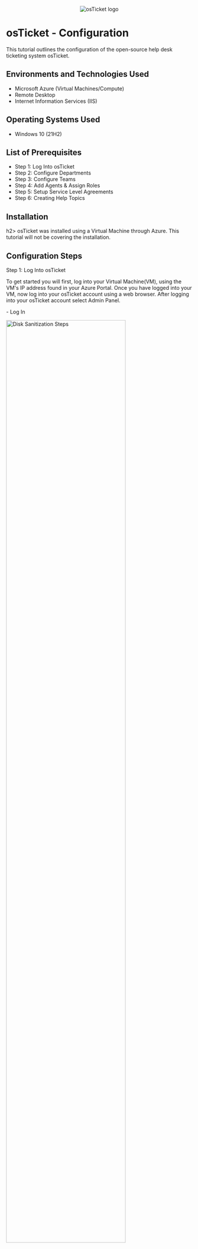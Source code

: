 <p align="center">
<img src="https://i.imgur.com/Clzj7Xs.png" alt="osTicket logo"/>
</p>

<h1>osTicket - Configuration</h1>
This tutorial outlines the configuration of the open-source help desk ticketing system osTicket.<br />


<h2>Environments and Technologies Used</h2>

- Microsoft Azure (Virtual Machines/Compute)
- Remote Desktop
- Internet Information Services (IIS)

<h2>Operating Systems Used </h2>

- Windows 10</b> (21H2)

<h2>List of Prerequisites</h2>

- Step 1: Log Into osTicket
- Step 2: Configure Departments
- Step 3: Configure Teams 
- Step 4: Add Agents & Assign Roles
- Step 5: Setup Service Level Agreements
- Step 6: Creating Help Topics

<h2>Installation</h2>h2>
osTicket was installed using a Virtual Machine through Azure. This tutorial will not be covering the installation.
<p></p>
<h2>Configuration Steps</h2>
Step 1: Log Into osTicket
<p></p>
To get started you will first, log into your Virtual Machine(VM), using the VM's IP address found in your Azure Portal. Once you have logged into your VM, now log into your osTicket account using a web browser. After logging into your osTicket account select Admin Panel.
<p></p>
- Log In
<p></p>
<img src="https://i.imgur.com/pzPw9pO.png" height="80%" width="80%" alt="Disk Sanitization Steps"/>
<p></p>
- Select Admin Panel (Top Right)
<p></p>
<img src="https://i.imgur.com/cdYxMM9.png" height="80%" width="80%" alt="Disk Sanitization Steps"/>
<p></p>
- Select Setting
<p></p>
<img src="https://i.imgur.com/bMFajag.png" height="80%" width="80%" alt="Disk Sanitization Steps"/>
<p></p>

Step 2: Configure Departments
Admin Panel -> Agents -> Departments
<p>
<img src="https://i.imgur.com/YTBYpG3.png" height="80%" width="80%" alt="Disk Sanitization Steps"/>
<p></p>

Step 3: Configure Teams 
<p></p>
Admin Panel -> Agents -> Teams
<p>
<img src="https://i.imgur.com/4E3ToDc.png" height="80%" width="80%" alt="Disk Sanitization Steps"/>
</p>
Level I Support
Level II Support
<p></p>

Step 4: Add Agents & Assign Roles
<p></p>
Admin Panel -> Agents -> Roles
<p>
<img src="https://i.imgur.com/p1foLFl.png" height="80%" width="80%" alt="Disk Sanitization Steps"/>
<p></p>
  
<img src="https://i.imgur.com/5CBlcTT.png" height="80%" width="80%" alt="Disk Sanitization Steps"/>
<p></p>

<img src="https://i.imgur.com/YcwoHb6.png" height="80%" width="80%" alt="Disk Sanitization Steps"/>
<p></p>

<img src="https://i.imgur.com/z3XxoOK.png" height="80%" width="80%" alt="Disk Sanitization Steps"/>
<p></p>

<img src="https://i.imgur.com/0LfPszh.png" height="80%" width="80%" alt="Disk Sanitization Steps"/>
<p></p>

Step 5: Configure Service Level Agreements (SLA)
<p></p>
Admin Panel -> Manage -> SLA
<p>
<img src="https://i.imgur.com/MxP8iWW.png" height="80%" width="80%" alt="Disk Sanitization Steps"/>
</p>
<p>
Step 6: Create Help Topics
Admin Panel -> Manage -> Help Topics
<p>
<img src="https://i.imgur.com/RR8tzne.png" height="80%" width="80%" alt="Disk Sanitization Steps"/>
</p>
<p>





